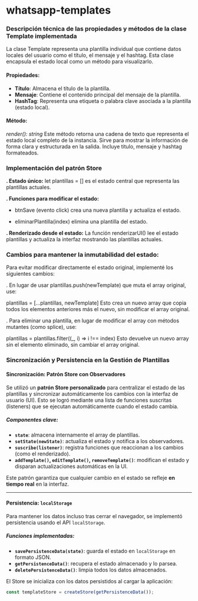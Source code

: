 # whatsapp-templates
### Descripción técnica de las propiedades y métodos de la clase Template implementada
La clase Template representa una plantilla individual que contiene datos locales del usuario como el título, el mensaje y el hashtag. Esta clase encapsula el estado local como un método para visualizarlo.

#### Propiedades:
- **Título**: Almacena el título de la plantilla.
- **Mensaje**: Contiene el contenido principal del mensaje de la plantilla.
- **HashTag**: Representa una etiqueta o palabra clave asociada a la plantilla (estado local).

#### Método: 
*render(): string*
Este método retorna una cadena de texto que representa el estado local completo de la instancia. Sirve para mostrar la información de forma clara y estructurada en la salida.
Incluye titulo, mensaje y hashtag formateados.

### Implementación del patrón Store
**. Estado único:**
let plantillas = [] es el estado central que representa las plantillas actuales.

**. Funciones para modificar el estado:**

- btnSave (evento click) crea una nueva plantilla y actualiza el estado.

- eliminarPlantilla(index) elimina una plantilla del estado.

**. Renderizado desde el estado:**
La función renderizarUI() lee el estado plantillas y actualiza la interfaz mostrando las plantillas actuales.

### Cambios para mantener la inmutabilidad del estado:
Para evitar modificar directamente el estado original, implementé los siguientes cambios:

. En lugar de usar plantillas.push(newTemplate) que muta el array original, use:

plantillas = [...plantillas, newTemplate]
Esto crea un nuevo array que copia todos los elementos anteriores más el nuevo, sin modificar el array original.

. Para eliminar una plantilla, en lugar de modificar el array con métodos mutantes (como splice), use:

plantillas = plantillas.filter((_, i) => i !== index)
Esto devuelve un nuevo array sin el elemento eliminado, sin cambiar el array original.


### Sincronización y Persistencia en la Gestión de Plantillas

#### Sincronización: Patrón Store con Observadores

Se utilizó un **patrón Store personalizado** para centralizar el estado de las plantillas y sincronizar automáticamente los cambios con la interfaz de usuario (UI). Esto se logró mediante una lista de funciones suscritas (listeners) que se ejecutan automáticamente cuando el estado cambia.

##### Componentes clave:
- **`state`**: almacena internamente el array de plantillas.
- **`setState(newState)`**: actualiza el estado y notifica a los observadores.
- **`suscribe(listener)`**: registra funciones que reaccionan a los cambios (como el renderizado).
- **`addTemplate()`, `editTemplate()`, `removeTemplate()`**: modifican el estado y disparan actualizaciones automáticas en la UI.

Este patrón garantiza que cualquier cambio en el estado se refleje **en tiempo real** en la interfaz.

---

#### Persistencia: `localStorage`

Para mantener los datos incluso tras cerrar el navegador, se implementó persistencia usando el API `localStorage`.

##### Funciones implementadas:
- **`savePersistenceData(state)`**: guarda el estado en `localStorage` en formato JSON.
- **`getPersistenceData()`**: recupera el estado almacenado y lo parsea.
- **`deletePersistenceData()`**: limpia todos los datos almacenados.

El Store se inicializa con los datos persistidos al cargar la aplicación:

```js
const templateStore = createStore(getPersistenceData());